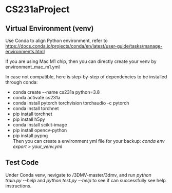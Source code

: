 # CS231aProject


## Virtual Environment (venv)
Use Conda to align Python environment, refer to https://docs.conda.io/projects/conda/en/latest/user-guide/tasks/manage-environments.html  

If you are using Mac M1 chip, then you can directly create your venv by environment_mac_m1.yml  

In case not compatible, here is step-by-step of dependencies to be installed through conda:  
 - conda create --name cs231a python=3.8  
 - conda activate cs231a  
 - conda install pytorch torchvision torchaudio -c pytorch  
 - conda install torchnet  
 - pip install torchnet  
 - pip install h5py  
 - conda install scikit-image  
 - pip install opencv-python  
 - pip install pypng  
Then you can create a environment yml file for your backup: *conda env export > your_venv.yml*  

## Test Code
Under Conda venv, nevigate to /3DMV-master/3dmv, and run *python train.py --help* and *python test.py --help* to see if can successfully see help instructions.  
